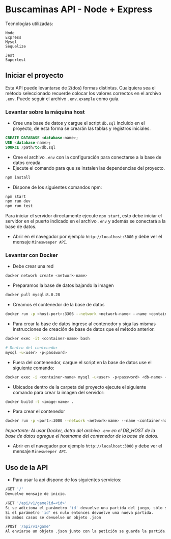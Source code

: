 # Buscaminas API - Node + Express

 Tecnologías utilizadas:

 ```
 Node
 Express
 Mysql
 Sequelize

 Jest
 Supertest
 ```

 ## Iniciar el proyecto

 Esta API puede levantarse de 2(dos) formas distintas. Cualquiera sea el método seleccionado recuerde colocar los valores correctos en el
 archivo `.env`. Puede seguir el archivo `.env.example` como guía.
 
 ### Levantar sobre la máquina host
-  Cree una base de datos y cargue el script `db.sql` incluido en el proyecto, de esta forma se crearán las tablas y registros iniciales.

```sql
CREATE DATABASE <database-name>;
USE <database-name>;
SOURCE /path/to/db.sql
```
- Cree el archivo `.env` con la configuración para conectarse a la base de datos creada.
- Ejecute el comando para que se instalen las dependencias del proyecto.
```bash
npm install
```

- Dispone de los siguientes comandos npm:
```bash
npm start
npm run dev
npm run test
```
Para iniciar el servidor directamente ejecute `npm start`, esto debe iniciar el servidor en el puerto indicado en el archivo `.env` y además se conectará a la base de datos.

- Abrir en el navegador por ejemplo `http://localhost:3000` y debe ver el mensaje `Minesweeper API`.

### Levantar con Docker
- Debe crear una red 
```bash
docker network create <network-name>
```

- Preparamos la base de datos bajando la imagen
```bash
docker pull mysql:8.0.28
```

- Creamos el contenedor de la base de datos
```bash
docker run -p <host-port>:3306 --network <network-name> --name <container-name> --hostname <hostname> -v path/to/mysql_8028:/var/lib/mysql -e MYSQL_ROOT_PASSWORD=<db-password> -d mysql:8.0.28 
```
- Para crear la base de datos ingrese al contenedor y siga las mismas instrucciones de creación de base de datos que el método anterior.
```bash
docker exec -it <container-name> bash

# Dentro del contenedor
mysql -u<user> -p<password>
```

- Fuera del contenendor, cargue el script en la base de datos use el siguiente comando:
```bash
docker exec -i <container-name> mysql -u<user> -p<password> <db-name> < /path/to/db.sql
```
- Ubicados dentro de la carpeta del proyecto ejecute el siguiente comando para crear la imagen del servidor:
```bash
docker build -t <image-name> .
```
- Para crear el contenedor
```bash
docker run -p <port>:3000 --network <network-name> --name <container-name> --hostname <hostname> -d <image-name>:latest 
```
*Importante: Al usar Docker, detro del archivo `.env` en el DB_HOST de la base de datos agregue el hostname del contenedor de la base de datos.*

- Abrir en el navegador por ejemplo `http://localhost:3000` y debe ver el mensaje `Minesweeper API`.

## Uso de la API
- Para usar la api dispone de los siguientes servicios:
```bash
/GET '/'
Devuelve mensaje de inicio.
```

```bash
/GET '/api/v1/game?id=<id>'
Si se adiciona el parámetro 'id' devuelve una partida del juego, sólo si existe.
Si el parámetro 'id' es nulo entonces devuelve una nueva partida.
En ambos casos se devuelve un objeto .json
```

```bash
/POST '/api/v1/game'
Al enviarse un objeto .json junto con la petición se guarda la partida. Se puede guardar el objeto retornado por la petición anterior. 
```